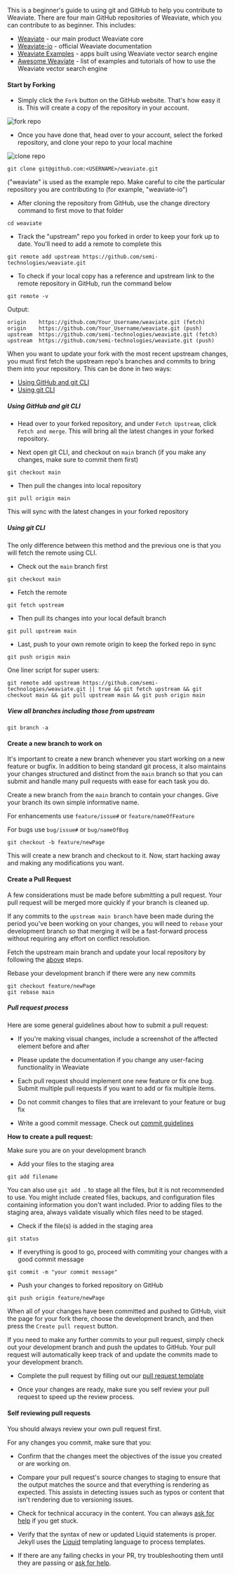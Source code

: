 This is a beginner's guide to using git and GitHub to help you contribute to Weaviate. There are four main GitHub repositories of Weaviate, which you can contribute to as beginner. This includes:

* [Weaviate](https://github.com/semi-technologies/weaviate) - our main product Weaviate core
* [Weaviate-io](https://github.com/semi-technologies/weaviate-io) - official Weaviate documentation
* [Weaviate Examples](https://github.com/semi-technologies/weaviate-examples) - apps built using Weaviate vector search engine
* [Awesome Weaviate](https://github.com/semi-technologies/awesome-weaviate) - list of examples and tutorials of how to use the Weaviate vector search engine 

#### Start by Forking

* Simply click the `Fork` button on the GitHub website. That's how easy it is. This will create a copy of the repository in your account.

![fork repo](../assets/fork.png)

* Once you have done that, head over to your account, select the forked repository, and clone your repo to your local machine

![clone repo](../assets/clone.png)

```
git clone git@github.com:<USERNAME>/weaviate.git
```

("weaviate" is used as the example repo. Make careful to cite the particular repository you are contributing to (for example, "weaviate-io")

* After cloning the repository from GitHub, use the change directory command to first move to that folder

```
cd weaviate
```

* Track the "upstream" repo you forked in order to keep your fork up to date. You'll need to add a remote to complete this

```
git remote add upstream https://github.com/semi-technologies/weaviate.git
```
* To check if your local copy has a reference and upstream link to the remote repository in GitHub, run the command below

```
git remote -v
```

Output:

```
origin    https://github.com/Your_Username/weaviate.git (fetch)
origin    https://github.com/Your_Username/weaviate.git (push)
upstream  https://github.com/semi-technologies/weaviate.git (fetch)
upstream  https://github.com/semi-technologies/weaviate.git (push)
```

When you want to update your fork with the most recent upstream changes, you must first fetch the upstream repo's branches and commits to bring them into your repository. This can be done in two ways:

* [Using GitHub and git CLI](#using-github-and-git-cli)
* [Using git CLI]()

##### Using GitHub and git CLI

* Head over to your forked repository, and under `Fetch Upstream`, click `Fetch and merge`. This will bring all the latest changes in your forked repository.

* Next open git CLI, and checkout on `main` branch (if you make any changes, make sure to commit them first)

```
git checkout main
```

* Then pull the changes into local repository

```
git pull origin main
```

This will sync with the latest changes in your forked repository

##### Using git CLI

The only difference between this method and the previous one is that you will fetch the remote using CLI. 

* Check out the `main` branch first

```
git checkout main
```

* Fetch the remote 

```
git fetch upstream
```

* Then pull its changes into your local default branch

```
git pull upstream main
```

* Last, push to your own remote origin to keep the forked repo in sync

```
git push origin main
```

One liner script for super users:

```
git remote add upstream https://github.com/semi-technologies/weaviate.git || true && git fetch upstream && git checkout main && git pull upstream main && git push origin main
```

##### View all branches including those from upstream

```
git branch -a
```

#### Create a new branch to work on

It's important to create a new branch whenever you start working on a new feature or bugfix. In addition to being standard git process, it also maintains your changes structured and distinct from the `main` branch so that you can submit and handle many pull requests with ease for each task you do.

Create a new branch from the `main` branch to contain your changes. Give your branch its own simple informative name. 

For enhancements use `feature/issue#` or `feature/nameOfFeature`

For bugs use `bug/issue#` or `bug/nameOfBug`

```
git checkout -b feature/newPage
```

This will create a new branch and checkout to it. Now, start hacking away and making any modifications you want.

#### Create a Pull Request

A few considerations must be made before submitting a pull request. Your pull request will be merged more quickly if your branch is cleaned up.

If any commits to the `upstream main branch` have been made during the period you've been working on your changes, you will need to `rebase` your development branch so that merging it will be a fast-forward process without requiring any effort on conflict resolution.

Fetch the upstream main branch and update your local repository by following the [above](#using-git-cli) steps.

Rebase your development branch if there were any new commits

```
git checkout feature/newPage
git rebase main
```

##### Pull request process

Here are some general guidelines about how to submit a pull request:

* If you're making visual changes, include a screenshot of the affected element before and after

* Please update the documentation if you change any user-facing functionality in Weaviate

* Each pull request should implement one new feature or fix one bug. Submit multiple pull requests if you want to add or fix multiple items.

* Do not commit changes to files that are irrelevant to your feature or bug fix

* Write a good commit message. Check out [commit guidelines](Commit-guidelines.md)

**How to create a pull request:**

Make sure you are on your development branch

* Add your files to the staging area

```
git add filename
```

You can also use `git add .` to stage all the files, but it is not recommended to use. You might include created files, backups, and configuration files containing information you don't want included. Prior to adding files to the staging area, always validate visually which files need to be staged.

* Check if the file(s) is added in the staging area

```
git status
```

* If everything is good to go, proceed with commiting your changes with a good commit message

```
git commit -m "your commit message"
```

* Push your changes to forked repository on GitHub

```
git push origin feature/newPage
```

When all of your changes have been committed and pushed to GitHub, visit the page for your fork there, choose the development branch, and then press the `Create pull request` button. 

If you need to make any further commits to your pull request, simply check out your development branch and push the updates to GitHub. Your pull request will automatically keep track of and update the commits made to your development branch.

* Complete the pull request by filling out our [pull request template](https://github.com/semi-technologies/weaviate-io/blob/main/.github/PULL_REQUEST_TEMPLATE.md)

* Once your changes are ready, make sure you self review your pull request to speed up the review process.

#### Self reviewing pull requests

You should always review your own pull request first.

For any changes you commit, make sure that you:

* Confirm that the changes meet the objectives of the issue you created or are working on.

* Compare your pull request's source changes to staging to ensure that the output matches the source and that everything is rendering as expected. This assists in detecting issues such as typos or content that isn't rendering due to versioning issues.

* Check for technical accuracy in the content. You can always [ask for help](https://join.slack.com/t/weaviate/shared_invite/zt-goaoifjr-o8FuVz9b1HLzhlUfyfddhw) if you get stuck.

* Verify that the syntax of new or updated Liquid statements is proper. Jekyll uses the [Liquid](https://shopify.github.io/liquid/) templating language to process templates.

* If there are any failing checks in your PR, try troubleshooting them until they are passing or [ask for help](https://join.slack.com/t/weaviate/shared_invite/zt-goaoifjr-o8FuVz9b1HLzhlUfyfddhw).